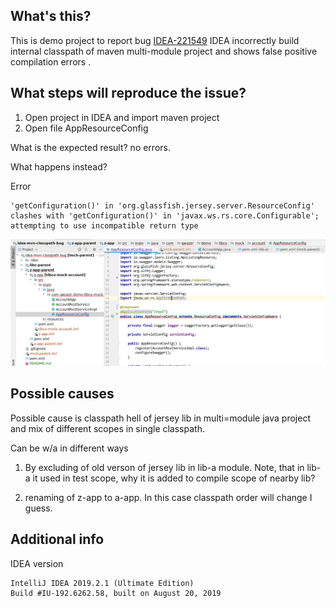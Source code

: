 ## What's this?

This is demo project to report bug [IDEA-221549](https://youtrack.jetbrains.com/issue/IDEA-221549) IDEA incorrectly build internal classpath of maven multi-module project and shows false positive compilation errors .


## What steps will reproduce the issue?

1. Open project in IDEA and import maven project
2. Open file AppResourceConfig

What is the expected result?
no errors.

What happens instead?

Error
```
'getConfiguration()' in 'org.glassfish.jersey.server.ResourceConfig' clashes with 'getConfiguration()' in 'javax.ws.rs.core.Configurable'; attempting to use incompatible return type
```

![bug_screen_01.png](bug_screen_01.png)



## Possible causes

Possible cause is classpath hell of jersey lib in multi=module java project and mix of different scopes in single classpath.

Can be w/a in different ways

1. By excluding of old verson of jersey lib in lib-a module.  Note, that in lib-a it used in test scope, why it is added to compile scope of nearby lib?

2. renaming of z-app to a-app. In this case classpath order will change I guess.


## Additional info


IDEA version

```
IntelliJ IDEA 2019.2.1 (Ultimate Edition)
Build #IU-192.6262.58, built on August 20, 2019
```
